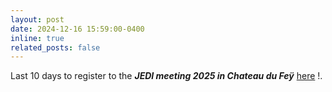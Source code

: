 ```yaml
---
layout: post
date: 2024-12-16 15:59:00-0400
inline: true
related_posts: false
---
```


Last 10 days to register to the <b><i>JEDI meeting 2025 in Chateau du Feÿ</i></b> <a href="https://flyjedi.sciencesconf.org/"> here</a> !.
